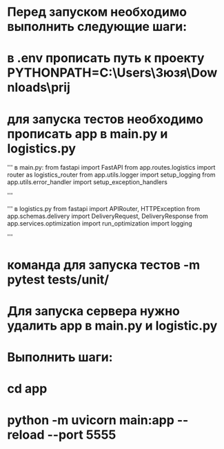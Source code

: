 # Перед запуском необходимо выполнить следующие шаги: 
# в .env прописать путь к проекту PYTHONPATH=C:\Users\Зюзя\Downloads\prij
# для запуска тестов необходимо прописать app в main.py и logistics.py
'''
в main.py:
from fastapi import FastAPI
from app.routes.logistics import router as logistics_router
from app.utils.logger import setup_logging
from app.utils.error_handler import setup_exception_handlers

'''

'''
в logistics.py 
from fastapi import APIRouter, HTTPException
from app.schemas.delivery import DeliveryRequest, DeliveryResponse
from app.services.optimization import run_optimization
import logging

'''

# команда для запуска тестов  -m pytest tests/unit/

# Для запуска сервера нужно удалить app в main.py и logistic.py
# Выполнить шаги:

# cd app
# python -m uvicorn main:app --reload --port 5555
